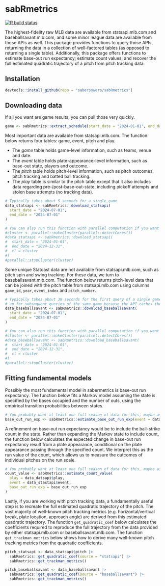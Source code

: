 # sabRmetrics

[<img
src="https://github.com/saberpowers/sabRmetrics/workflows/R-CMD-check/badge.svg"
target="_blank" alt="R build status" />](https://github.com/saberpowers/sabRmetrics/actions)

The highest-fidelity raw MLB data are available from statsapi.mlb.com and baseballsavant.mlb.com, and some minor league data are available from these APIs as well. This package provides functions to query those APIs, returning the data in a collection of well-factored tables (as opposed to returning a single table). Additionally, this package offers functions to estimate base-out run expectancy; estimate count values; and recover the full estimated quadratic trajectory of a pitch from pitch tracking data.

## Installation

```R
devtools::install_github(repo = "saberpowers/sabRmetrics")
```

## Downloading data

If all you want are game results, you can pull those very quickly.

```R
game <- sabRmetrics::extract_schedule(start_date = "2024-01-01", end_date = "2024-12-31")
```

Most important data are available from statsapi.mlb.com. The function below returns four tables: game, event, pitch and play.
- The *game* table holds game-level information, such as teams, venue and date.
- The *event* table holds plate-appearance-level information, such as base-out state, players and outcome.
- The *pitch* table holds pitch-level information, such as pitch outcomes, pitch tracking and batted ball tracking.
- The *play* table is similar to the pitch table except that it also includes data regarding pre-/post-base-out-state, including pickoff attempts and stolen base attempts (no tracking data).

```R
# Typically takes about 5 seconds for a single game
data_statsapi <- sabRmetrics::download_statsapi(
  start_date = "2024-07-01",
  end_date = "2024-07-01"
)

# You can also run this function with parallel computation if you want to download more games
#cluster <- parallel::makeCluster(parallel::detectCores())
#data_statsapi <- sabRmetrics::download_statsapi(
#  start_date = "2024-01-01",
#  end_date = "2024-12-31",
#  cl = cluster
#)
#parallel::stopCluster(cluster)
```

Some unique Statcast data are not available from statsapi.mlb.com, such as pitch spin and swing tracking. For these data, we turn to baseballsavant.mlb.com. The function below returns pitch-level data that can be joined with the pitch table from statsapi.mlb.com using columns `game_id`, `year`, `event_index` and `pitch_number`.

```R
# Typically takes about 30 seconds for the first query of a single game but drastically speeds
# up for subsequent queries of the same game because the API caches the results of the query
data_baseballsavant <- sabRmetrics::download_baseballsavant(
  start_date = "2024-07-01",
  end_date = "2024-07-01"
)

# You can also run this function with parallel computation if you want to download more games
#cluster <- parallel::makeCluster(parallel::detectCores())
#data_baseballsavant <- sabRmetrics::download_baseballsavant(
#  start_date = "2024-01-01",
#  end_date = "2024-12-31",
#  cl = cluster
#)
#parallel::stopCluster(cluster)
```

## Fitting fundamental models

Possibly the most fundamental model in sabermetrics is base-out run expectancy. The function below fits a Markov model assuming the state is specified by the bases occupied and the number of outs, using the empirical transition probabilities between states.

```R
# You probably want at least one full season of data for this, maybe as many as three seasons
base_out_run_exp <- sabRmetrics::estimate_base_out_run_exp(event = data_statsapi$event)
```

A refinement on base-out run expectancy would be to include the ball-strike count in the state. Rather than expanding the Markov state to include count, the function below calculates the expected change in base-out run expectancy result from a plate appearance, conditional on the plate appearance passing through the specified count. We interpret this as the run value of the count, which allows us to measure the outcomes of individual pitches on the run scale.

```R
# You probably want at least one full season of data for this, maybe as many as three seasons
count_value <- sabRmetrics::estimate_count_value(
  play = data_datsapi$play,
  event = data_stastapi$event,
  base_out_run_exp = base_out_run_exp
)
```

Lastly, if you are working with pitch tracking data, a fundamentally useful step is to recreate the full estimated quadratic trajectory of the pitch. The vast majority of well-known pitch tracking metrics (e.g. horizontal/vertical break, plate location, approach angle) are derived from this estimated quadratic trajectory. The function `get_quadratic_coef` below calculates the coefficients required to reproduce the full trajectory from the data provided by either statsapi.mlb.com or baseballsavant.mlb.com. The function `get_trackman_metrics` below shows how to derive many well-known pitch tracking metrics from the quadratic coefficients.

```R
pitch_statsapi <- data_statsapi$pitch |>
  sabRmetrics::get_quadratic_coef(source = "statsapi") |>
  sabRmetrics::get_trackman_metrics()

pitch_baseballsavant <- data_baseballsavant |>
  sabRmetrics::get_quadratic_coef(source = "baseballsavant") |>
  sabRmetrics::get_trackman_metrics()
```
